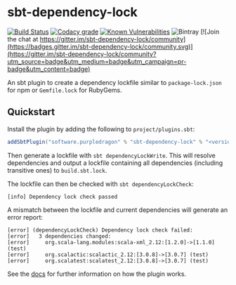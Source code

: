 # sbt-dependency-lock 
[![Build Status](https://travis-ci.com/stringbean/sbt-dependency-lock.svg?branch=master)](https://travis-ci.com/stringbean/sbt-dependency-lock)
[![Codacy grade](https://img.shields.io/codacy/grade/d45ca406c90c45c88a3a317563bc3302?label=codacy)](https://codacy.com/app/stringbean/sbt-dependency-lock)
[![Known Vulnerabilities](https://snyk.io/test/github/stringbean/sbt-dependency-lock/badge.svg?targetFile=build.sbt)](https://snyk.io/test/github/stringbean/sbt-dependency-lock?targetFile=build.sbt)
![Bintray](https://img.shields.io/bintray/v/stringbean/sbt-plugins/sbt-dependency-lock?label=sbt%201.x) 
[![Join the chat at https://gitter.im/sbt-dependency-lock/community](https://badges.gitter.im/sbt-dependency-lock/community.svg)](https://gitter.im/sbt-dependency-lock/community?utm_source=badge&utm_medium=badge&utm_campaign=pr-badge&utm_content=badge)

An sbt plugin to create a dependency lockfile similar to `package-lock.json` for npm or `Gemfile.lock` for RubyGems.

## Quickstart

Install the plugin by adding the following to `project/plugins.sbt`:

```scala
addSbtPlugin("software.purpledragon" % "sbt-dependency-lock" % "<version>")
```

Then generate a lockfile with `sbt dependencyLockWrite`. This will resolve dependencies and output a lockfile containing
all dependencies (including transitive ones) to `build.sbt.lock`.

The lockfile can then be checked with `sbt dependencyLockCheck`:

```text
[info] Dependency lock check passed
```

A mismatch between the lockfile and current dependencies will generate an error report:

```text
[error] (dependencyLockCheck) Dependency lock check failed:
[error]   3 dependencies changed:
[error]     org.scala-lang.modules:scala-xml_2.12:[1.2.0]->[1.1.0] (test)
[error]     org.scalactic:scalactic_2.12:[3.0.8]->[3.0.7] (test)
[error]     org.scalatest:scalatest_2.12:[3.0.8]->[3.0.7] (test)
```

See the [docs](https://stringbean.github.io/sbt-dependency-lock) for further information on how the plugin works.